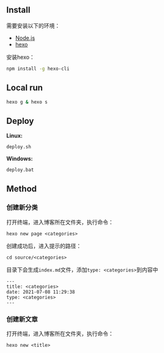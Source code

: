 ## Install

需要安装以下的环境：

* [Node.js](https://nodejs.org/en/download/)
* [hexo](https://hexo.io/docs/index.html)

安装hexo：

```bash
npm install -g hexo-cli
```

## Local run

```bash
hexo g & hexo s
```

## Deploy

**Linux:**

```bash
deploy.sh
```

**Windows:**

```bash
deploy.bat
```

## Method

### 创建新分类

打开终端，进入博客所在文件夹，执行命令：

```text
hexo new page <categories>
```

创建成功后，进入提示的路径：

```text
cd source/<categories>
```

目录下会生成`index.md`文件，添加`type: <categories>`到内容中

```text
---
title: <categories>
date: 2021-07-08 11:29:38
type: <categories>
---
```

### 创建新文章

打开终端，进入博客所在文件夹，执行命令：

```text
hexo new <title>
```


